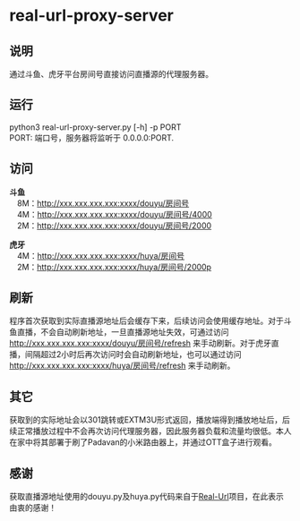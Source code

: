 # real-url-proxy-server

## 说明
通过斗鱼、虎牙平台房间号直接访问直播源的代理服务器。

## 运行
python3 real-url-proxy-server.py [-h] -p PORT</br>
PORT: 端口号，服务器将监听于 0.0.0.0:PORT.</br>

## 访问
**斗鱼**</br>
&ensp;&ensp;8M：http://xxx.xxx.xxx.xxx:xxxx/douyu/房间号</br>
&ensp;&ensp;4M：http://xxx.xxx.xxx.xxx:xxxx/douyu/房间号/4000</br>
&ensp;&ensp;2M：http://xxx.xxx.xxx.xxx:xxxx/douyu/房间号/2000</br>

**虎牙**</br>
&ensp;&ensp;4M：http://xxx.xxx.xxx.xxx:xxxx/huya/房间号</br>
&ensp;&ensp;2M：http://xxx.xxx.xxx.xxx:xxxx/huya/房间号/2000p</br>

## 刷新
程序首次获取到实际直播源地址后会缓存下来，后续访问会使用缓存地址。对于斗鱼直播，不会自动刷新地址，一旦直播源地址失效，可通过访问 http://xxx.xxx.xxx.xxx:xxxx/douyu/房间号/refresh 来手动刷新。对于虎牙直播，间隔超过2小时后再次访问时会自动刷新地址，也可以通过访问 http://xxx.xxx.xxx.xxx:xxxx/huya/房间号/refresh 来手动刷新。

## 其它
获取到的实际地址会以301跳转或EXTM3U形式返回，播放端得到播放地址后，后续正常播放过程中不会再次访问代理服务器，因此服务器负载和流量均很低。本人在家中将其部署于刷了Padavan的小米路由器上，并通过OTT盒子进行观看。

## 感谢
获取直播源地址使用的douyu.py及huya.py代码来自于<a href="https://github.com/wbt5/real-url" target="_blank">Real-Url</a>项目，在此表示由衷的感谢！
